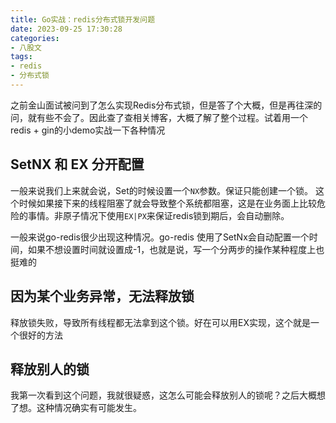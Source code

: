 ```yaml
---
title: Go实战：redis分布式锁开发问题
date: 2023-09-25 17:30:28
categories:
- 八股文
tags:
- redis
- 分布式锁
---
```


之前金山面试被问到了怎么实现Redis分布式锁，但是答了个大概，但是再往深的问，就有些不会了。因此查了查相关博客，大概了解了整个过程。试着用一个redis + gin的小demo实战一下各种情况


## SetNX 和 EX 分开配置

一般来说我们上来就会说，Set的时候设置一个`NX`参数。保证只能创建一个锁。 这个时候如果接下来的线程阻塞了就会导致整个系统都阻塞，这是在业务面上比较危险的事情。非原子情况下使用`EX|PX`来保证redis锁到期后，会自动删除。

一般来说go-redis很少出现这种情况。go-redis 使用了SetNx会自动配置一个时间，如果不想设置时间就设置成-1，也就是说，写一个分两步的操作某种程度上也挺难的

## 因为某个业务异常，无法释放锁

释放锁失败，导致所有线程都无法拿到这个锁。好在可以用EX实现，这个就是一个很好的方法

## 释放别人的锁

我第一次看到这个问题，我就很疑惑，这怎么可能会释放别人的锁呢？之后大概想了想。这种情况确实有可能发生。
